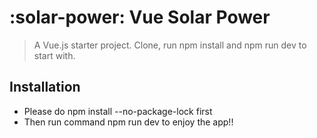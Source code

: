 # :solar-power: Vue Solar Power

> A Vue.js starter project. Clone, run npm install and npm run dev to start with.

## Installation
* Please do npm install --no-package-lock first
* Then run command npm run dev to enjoy the app!!


